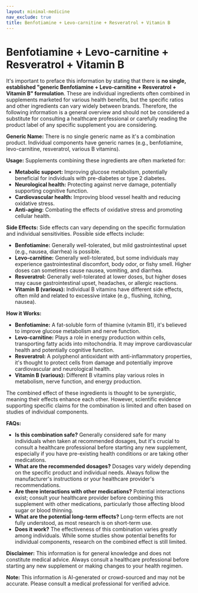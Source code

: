 ```yaml
---
layout: minimal-medicine
nav_exclude: true
title: Benfotiamine + Levo-carnitine + Resveratrol + Vitamin B
---
```


# Benfotiamine + Levo-carnitine + Resveratrol + Vitamin B

It's important to preface this information by stating that there is **no single, established "generic Benfotiamine + Levo-carnitine + Resveratrol + Vitamin B" formulation**.  These are individual ingredients often combined in supplements marketed for various health benefits, but the specific ratios and other ingredients can vary widely between brands.  Therefore, the following information is a general overview and should not be considered a substitute for consulting a healthcare professional or carefully reading the product label of any specific supplement you are considering.


**Generic Name:**  There is no single generic name as it's a combination product.  Individual components have generic names (e.g., benfotiamine, levo-carnitine, resveratrol, various B vitamins).

**Usage:**  Supplements combining these ingredients are often marketed for:

* **Metabolic support:**  Improving glucose metabolism, potentially beneficial for individuals with pre-diabetes or type 2 diabetes.
* **Neurological health:**  Protecting against nerve damage, potentially supporting cognitive function.
* **Cardiovascular health:**  Improving blood vessel health and reducing oxidative stress.
* **Anti-aging:**  Combating the effects of oxidative stress and promoting cellular health.


**Side Effects:**  Side effects can vary depending on the specific formulation and individual sensitivities.  Possible side effects include:

* **Benfotiamine:** Generally well-tolerated, but mild gastrointestinal upset (e.g., nausea, diarrhea) is possible.
* **Levo-carnitine:**  Generally well-tolerated, but some individuals may experience gastrointestinal discomfort, body odor, or fishy smell.  Higher doses can sometimes cause nausea, vomiting, and diarrhea.
* **Resveratrol:**  Generally well-tolerated at lower doses, but higher doses may cause gastrointestinal upset, headaches, or allergic reactions.
* **Vitamin B (various):**  Individual B vitamins have different side effects, often mild and related to excessive intake (e.g., flushing, itching, nausea).

**How it Works:**

* **Benfotiamine:** A fat-soluble form of thiamine (vitamin B1), it's believed to improve glucose metabolism and nerve function.
* **Levo-carnitine:** Plays a role in energy production within cells, transporting fatty acids into mitochondria. It may improve cardiovascular health and potentially cognitive function.
* **Resveratrol:** A polyphenol antioxidant with anti-inflammatory properties, it's thought to protect cells from damage and potentially improve cardiovascular and neurological health.
* **Vitamin B (various):** Different B vitamins play various roles in metabolism, nerve function, and energy production.

The combined effect of these ingredients is thought to be synergistic, meaning their effects enhance each other. However, scientific evidence supporting specific claims for the combination is limited and often based on studies of individual components.


**FAQs:**

* **Is this combination safe?**  Generally considered safe for many individuals when taken at recommended dosages, but it's crucial to consult a healthcare professional before starting any new supplement, especially if you have pre-existing health conditions or are taking other medications.
* **What are the recommended dosages?**  Dosages vary widely depending on the specific product and individual needs. Always follow the manufacturer's instructions or your healthcare provider's recommendations.
* **Are there interactions with other medications?**  Potential interactions exist; consult your healthcare provider before combining this supplement with other medications, particularly those affecting blood sugar or blood thinning.
* **What are the potential long-term effects?**  Long-term effects are not fully understood, as most research is on short-term use.
* **Does it work?**  The effectiveness of this combination varies greatly among individuals. While some studies show potential benefits for individual components, research on the combined effect is still limited.


**Disclaimer:**  This information is for general knowledge and does not constitute medical advice.  Always consult a healthcare professional before starting any new supplement or making changes to your health regimen.


**Note:** This information is AI-generated or crowd-sourced and may not be accurate. Please consult a medical professional for verified advice.